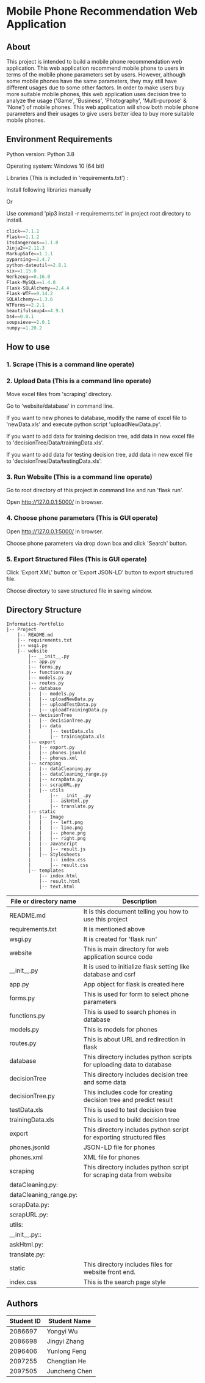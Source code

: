 # Mobile Phone Recommendation Web Application



## About

This project is intended to build a mobile phone recommendation web application. This web application recommend mobile phone to users in terms of the mobile phone parameters set by users. However, although some mobile phones have the same parameters, they may still have different usages due to some other factors. In order to make users buy more suitable mobile phones, this web application uses decision tree to analyze the usage ('Game', 'Business', 'Photography', 'Multi-purpose' & 'None') of mobile phones. This web application will show both mobile phone parameters and their usages to give users better idea to buy more suitable mobile phones.



## Environment Requirements

Python version: Python 3.8

Operating system: Windows 10 (64 bit)

Libraries (This is included in 'requirements.txt') :

Install following libraries manually

Or 

Use command 'pip3 install -r requirements.txt' in project root directory to install.

```python
click==7.1.2
Flask==1.1.2
itsdangerous==1.1.0
Jinja2==2.11.3
MarkupSafe==1.1.1
pyparsing==2.4.7
python-dateutil==2.8.1
six==1.15.0
Werkzeug==0.16.0
Flask-MySQL==1.4.0
Flask-SQLAlchemy==2.4.4
Flask-WTF==0.14.2
SQLAlchemy==1.3.6
WTForms==2.2.1
beautifulsoup4==4.9.1
bs4==0.0.1
soupsieve==2.0.1
numpy~=1.20.2
```



## How to use

### 1. Scrape (This is a command line operate)





### 2. Upload Data (This is a command line operate)

Move excel files from 'scraping' directory.

Go to 'website/database' in command line.

If you want to new phones to database, modify the name of excel file to 'newData.xls' and execute python script 'uploadNewData.py'. 

If you want to add data for training decision tree, add data in new excel file to 'decisionTree/Data/trainingData.xls'. 

If you want to add data for testing decision tree, add data in new excel file to 'decisionTree/Data/testingData.xls'. 



### 3. Run Website (This is a command line operate)

Go to root directory of this project in command line and run 'flask run'.

Open http://127.0.0.1:5000/ in browser.



### 4. Choose phone parameters (This is GUI operate)

Open http://127.0.0.1:5000/ in browser.

Choose phone parameters via drop down box and click 'Search' button.



### 5. Export Structured Files (This is GUI operate)

Click 'Export XML' button or 'Export JSON-LD' button to export structured file.

Choose directory to save structured file in saving window.



## Directory Structure

```
Informatics-Portfolio
|-- Project
    |-- README.md
    |-- requirements.txt
    |-- wsgi.py
    |-- website
        |-- __init__.py
        |-- app.py
        |-- forms.py
        |-- functions.py
        |-- models.py
        |-- routes.py
        |-- database
        |   |-- models.py
        |   |-- uploadNewData.py
        |   |-- uploadTestData.py
        |   |-- uploadTrainingData.py
        |-- decisionTree
        |   |-- decisionTree.py
        |   |-- data
        |       |-- testData.xls
        |       |-- trainingData.xls
        |-- export
        |   |-- export.py
        |   |-- phones.jsonld
        |   |-- phones.xml
        |-- scraping
        |   |-- dataCleaning.py
        |   |-- dataCleaning_range.py
        |   |-- scrapData.py
        |   |-- scrapURL.py
        |   |-- utils
        |       |-- __init__.py
        |       |-- askHtml.py
        |       |-- translate.py
        |-- static
        |   |-- Image
        |   |   |-- left.png
        |   |   |-- line.png
        |   |   |-- phone.png
        |   |   |-- right.png
        |   |-- JavaScript
        |   |   |-- result.js
        |   |-- Stylesheets
        |       |-- index.css
        |       |-- result.css
        |-- templates
            |-- index.html
            |-- result.html
            |-- text.html
```

| File or directory name | Description                                                  |
| ---------------------- | ------------------------------------------------------------ |
| README.md              | It is this document telling you how to use this project      |
| requirements.txt       | It is mentioned above                                        |
| wsgi.py                | It is created for 'flask run'                                |
| website                | This is main directory for web application source code       |
| \_\_init\_\_.py        | It is used to initialize flask setting like database and csrf |
| app.py                 | App object for flask is created here                         |
| forms.py               | This is used for form to select phone parameters             |
| functions.py           | This is used to search phones in database                    |
| models.py              | This is models for phones                                    |
| routes.py              | This is about URL and redirection in flask                   |
| database               | This directory includes python scripts for uploading data to database |
| decisionTree           | This directory includes decision tree and some data          |
| decisionTree.py        | This includes code for creating decision tree and predict result |
| testData.xls           | This is used to test decision tree                           |
| trainingData.xls       | This is used to build decision tree                          |
| export                 | This directory includes python script for exporting structured files |
| phones.jsonld          | JSON-LD file for phones                                      |
| phones.xml             | XML file for phones                                          |
| scraping               | This directory includes python script for scraping data from website |
| dataCleaning.py:       |                                                              |
| dataCleaning_range.py: |                                                              |
| scrapData.py:          |                                                              |
| scrapURL.py:           |                                                              |
| utils:                 |                                                              |
| \_\_init\_\_.py::      |                                                              |
| askHtml.py:            |                                                              |
| translate.py:          |                                                              |
| static                 | This directory includes files for website front end.         |
| index.css              | This is the search page style                                |



## Authors

| Student ID | Student Name  |
| ---------- | ------------- |
| 2086697    | Yongyi Wu     |
| 2086698    | Jingyi Zhang  |
| 2096406    | Yunlong Feng  |
| 2097255    | Chengtian He  |
| 2097505    | Juncheng Chen |

